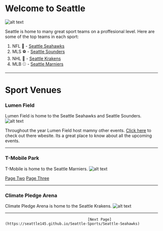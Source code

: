 # Welcome to Seattle

![alt text](https://medcitynews.com/uploads/2019/08/Seattle-e1565293516425.jpg)

Seattle is home to many great sport teams on a proffesional level. Here are some of the top teams in each sport:

1. NFL 🏈 - [Seattle Seahawks](https://www.seahawks.com/)
2. MLS ⚽ - [Seattle Sounders](https://www.soundersfc.com/)
3. NHL 🏒 - [Seattle Krakens](https://www.nhl.com/kraken)
4. MLB ⚾ - [Seattle Marniers](https://www.mlb.com/mariners)

----

# Sport Venues

### Lumen Field 
Lumen Field is home to the Seattle Seahawks and Seattle Sounders.
![alt text](https://static.clubs.nfl.com/image/private/t_editorial_landscape_12_desktop/seahawks/fkbffltpecpnfiwtlru1)

 Throughout the year Lumen Field host mamny other events.
[Click here](https://www.lumenfield.com/) to check out there wbesite. Its a great place to know about all the upcoming events.

---
### T-Mobile Park

T-Mobile is home to the Seattle Marniers.
![alt text](https://stadiumparkingguides.com/wp-content/uploads/2019/11/tmobile_park.jpg)

[Page Two](https://seattle145.github.io/Seattle-Sports/Seattle-Seahawks)
[Page Three](https://seattle145.github.io/Seattle-Sports/Seattle-Sounders)

---
### Climate Pledge Arena


Climate Pledge Arena is home to the Seattle Krakens.
![alt text](https://cms.nhl.bamgrid.com/images/photos/317263304/1024x576/cut.jpg)

---
                                          [Next Page](https://seattle145.github.io/Seattle-Sports/Seattle-Seahawks)
                                         
                                                                     
                                                        

